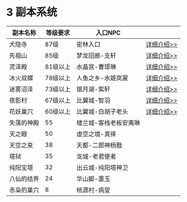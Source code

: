 # 3 副本系统

| 副本名称   | 等级要求 | 入口NPC               |                                                              |
| ---------- | -------- | --------------------- | ------------------------------------------------------------ |
| 犬隐寺     | 87级     | 密林入口              | [详细介绍>>](http://ffo.qq.com/act/a20110302szn/quanyinsi.htm) |
| 先祖山     | 85级     | 梦龙回廊-支轩         | [详细介绍>>](http://ffo.qq.com/act/a20100518copy/index.htm)  |
| 灵泽殿     | 81级以上 | 水晶宫-曹璟琳         | [详细介绍>>](http://ffo.qq.com/act/a20091210fblzd/)          |
| 冰火双螺   | 78级以上 | 人鱼之乡-水姬岚裳     | [详细介绍>>](http://ffo.qq.com/act/a20091231bhsl/)           |
| 迷雾沼泽   | 73级以上 | 银月湖-紫轩           | [详细介绍>>](http://ffo.qq.com/act/a20090409mwzj)            |
| 夜影村     | 67级以上 | 比翼城-智羽           | [详细介绍>>](http://ffo.qq.com/act/a20080624film/happyghost.htm) |
| 花妖巢穴   | 60级以上 | 比翼城-白胡子老头     | [详细介绍>>](http://ffo.qq.com/act/a20091118hy)              |
| 失落的神殿 | 55       | 楼兰城-客栈老板安夷琳 |                                                              |
| 天之眼     | 50       | 虚空之境-真徕         |                                                              |
| 天空之泉   | 38       | 天都-二郎神杨戬       |                                                              |
| 塔狱       | 35       | 龙城-老君使者         |                                                              |
| 纯阳宝塔   | 32       | 出云城-纯阳塔神卫     |                                                              |
| 八仙的结界 | 24       | 华山脚-墨玉           |                                                              |
| 赤枭的巢穴 | 8        | 桃源村-病叟           |                                                              |

